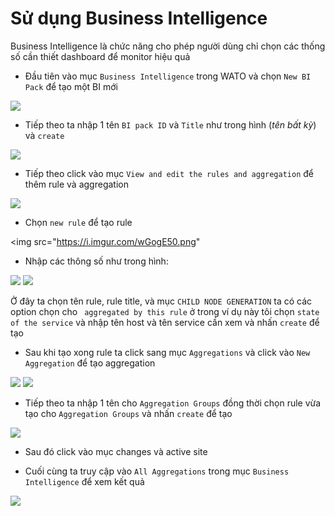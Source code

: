 # Sử dụng Business Intelligence

Business Intelligence là chức năng cho phép người dùng chỉ chọn các thống số cần thiết dashboard  để monitor hiệu quả

- Đầu tiên vào mục `Business Intelligence` trong WATO và chọn `New BI Pack` để tạo một BI mới

<img src="https://i.imgur.com/haH9xEQ.png">

- Tiếp theo ta nhập 1 tên `BI pack ID` và `Title` như trong hình (*tên bất kỳ*) và `create`

<img src="https://i.imgur.com/bbHXpcz.png">

- Tiếp theo click vào mục `View and edit the rules and aggregation` để thêm rule và aggregation

<img src="https://i.imgur.com/wHNdG76.png">

- Chọn `new rule` để tạo rule

<img src="https://i.imgur.com/wGogE50.png"

- Nhập các thông số như trong hình:

<img src="https://i.imgur.com/A0TtDqK.png">

<img src="https://i.imgur.com/SLlYKWi.png">

Ở đây ta chọn tên rule, rule title, và mục `CHILD NODE GENERATION` ta có các option chọn cho ` aggregated by this rule` ở trong ví dụ này tôi chọn `state of the service` và nhập tên host và tên service cần xem và nhấn `create` để tạo

- Sau khi tạo xong rule ta click sang mục `Aggregations` và click vào `New Aggregation`   để tạo aggregation 

<img src="https://i.imgur.com/SqeihlH.png">

<img src="https://i.imgur.com/AC5J3Jm.png">

- Tiếp theo ta nhập 1 tên cho `Aggregation Groups` đồng thời chọn rule vừa tạo cho `Aggregation Groups` và nhấn `create` để tạo

<img src="https://i.imgur.com/hC0kwSF.png">

- Sau đó click vào mục changes và active site

- Cuối cùng ta truy cập vào `All Aggregations` trong mục `Business Intelligence` để xem kết quả

<img src="https://i.imgur.com/oEMrKKB.png">
